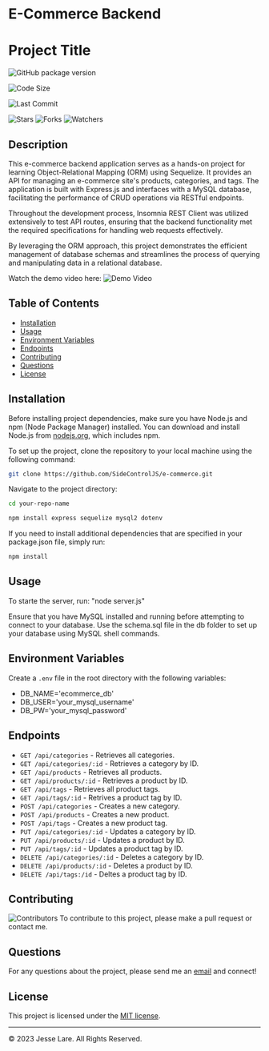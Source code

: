 # E-Commerce Backend

# Project Title
<!-- Badges for version -->
![GitHub package version](https://img.shields.io/github/package-json/v/SideControlJS/e-commerce.svg)

<!-- Badges for code size -->
![Code Size](https://img.shields.io/github/languages/code-size/SideControlJS/e-commerce.svg)

<!-- Badges for last commit -->
![Last Commit](https://img.shields.io/github/last-commit/SideControlJS/e-commerce.svg)

<!-- Badges for social -->
![Stars](https://img.shields.io/github/stars/SideControlJS/e-commerce.svg?style=social)
![Forks](https://img.shields.io/github/forks/SideControlJS/e-commerce.svg?style=social)
![Watchers](https://img.shields.io/github/watchers/SideControlJS/e-commerce.svg?style=social)



## Description

This e-commerce backend application serves as a hands-on project for learning Object-Relational Mapping (ORM) using Sequelize. It provides an API for managing an e-commerce site's products, categories, and tags. The application is built with Express.js and interfaces with a MySQL database, facilitating the performance of CRUD operations via RESTful endpoints.

Throughout the development process, Insomnia REST Client was utilized extensively to test API routes, ensuring that the backend functionality met the required specifications for handling web requests effectively.

By leveraging the ORM approach, this project demonstrates the efficient management of database schemas and streamlines the process of querying and manipulating data in a relational database.

Watch the demo video here: ![Demo Video](https://watch.screencastify.com/v/FqmeNqnx7JbMBXMEBqpd)


## Table of Contents

- [Installation](#installation)
- [Usage](#usage)
- [Environment Variables](#environment-variables)
- [Endpoints](#endpoints)
- [Contributing](#contributing)
- [Questions](#questions)
- [License](#license)

## Installation

Before installing project dependencies, make sure you have Node.js and npm (Node Package Manager) installed. You can download and install Node.js from [nodejs.org](https://nodejs.org/), which includes npm.

To set up the project, clone the repository to your local machine using the following command:

```bash
git clone https://github.com/SideControlJS/e-commerce.git
```

Navigate to the project directory:
```bash
cd your-repo-name

npm install express sequelize mysql2 dotenv

```
If you need to install additional dependencies that are specified in your package.json file, simply run:
```bash
npm install

```

## Usage

To starte the server, run: "node server.js"

Ensure that you have MySQL installed and running before attempting to connect to your database. Use the schema.sql file in the db folder to set up your database using MySQL shell commands.

## Environment Variables

Create a `.env` file in the root directory with the following variables:
- DB_NAME='ecommerce_db'
- DB_USER='your_mysql_username'
- DB_PW='your_mysql_password'


## Endpoints

- `GET /api/categories` - Retrieves all categories.
- `GET /api/categories/:id` - Retrieves a category by ID.
- `GET /api/products` - Retrieves all products.
- `GET /api/products/:id` - Retrieves a product by ID.
- `GET /api/tags` - Retrieves all product tags.
- `GET /api/tags/:id` - Retrives a product tag by ID.
- `POST /api/categories` - Creates a new category.
- `POST /api/products` - Creates a new product.
- `POST /api/tags` - Creates a new product tag.
- `PUT /api/categories/:id` - Updates a category by ID.
- `PUT /api/products/:id` - Updates a product by ID.
- `PUT /api/tags/:id` - Updates a product tag by ID.
- `DELETE /api/categories/:id` - Deletes a category by ID.
- `DELETE /api/products/:id` - Deletes a product by ID.
- `DELETE /api/tags:/id` - Deltes a product tag by ID.


## Contributing
<!-- Badges for contributors -->
![Contributors](https://img.shields.io/github/contributors/SideControlJS/e-commerce.svg)
To contribute to this project, please make a pull request or contact me.


## Questions

For any questions about the project, please send me an [email](mailto:twelvedust@outlook.com) and connect!

## License

This project is licensed under the [MIT license](LICENSE).

---

© 2023 Jesse Lare. All Rights Reserved.
